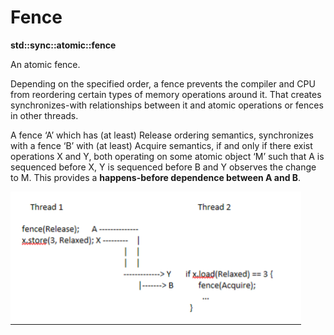 
# Fence

**std::sync::atomic::fence**

An atomic fence.

Depending on the specified order, a fence prevents the compiler and CPU from reordering certain types of memory operations around it. That creates synchronizes-with relationships between it and atomic operations or fences in other threads.

A fence ‘A’ which has (at least) Release ordering semantics, synchronizes with a fence ‘B’ with (at least) Acquire semantics, if and only if there exist operations X and Y, both operating on some atomic object ‘M’ such that A is sequenced before X, Y is sequenced before B and Y observes the change to M. This provides a **happens-before dependence between A and B**.


![](./assets/rust_fence.png)